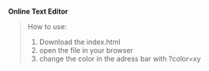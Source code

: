 **Online Text Editor**
> How to use:
> 1. Download the index.html
> 2. open the file in your browser
> 3. change the color in the adress bar with ?color=xy
